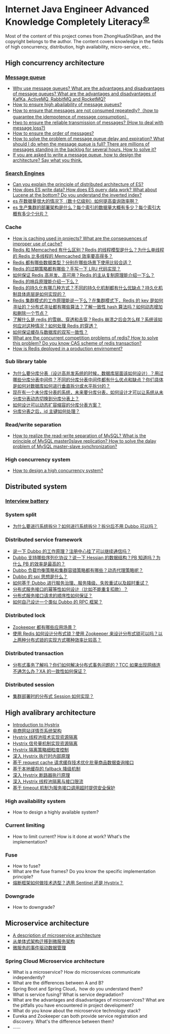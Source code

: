 # Internet Java Engineer Advanced Knowledge Completely Literacy<sup>[©](https://github.com/yanglbme)</sup>

Most of the content of this project comes from ZhongHuaShiShan, and the copyright belongs to the author. The content covers knowledge in the fields of high concurrency, distribution, high availability, micro-service, etc..

## High concurrency architecture
### [Message queue](/docs/high-concurrency/mq-interview.md)
- [Why use message queues? What are the advantages and disadvantages of message queues? What are the advantages and disadvantages of KafKa, ActiveMQ, RabbitMQ and RocketMQ?](/docs/high-concurrency/why-mq.md)
- [How to ensure high abailability of message queues?](/docs/high-concurrency/how-to-ensure-high-availability-of-message-queues.md)
- [How to ensure that messages are not consumed repeatedly?（how to guarantee the idempotence of message consumption）](/docs/high-concurrency/how-to-ensure-that-messages-are-not-repeatedly-consumed.md)
- [Hwo to ensure the reliable transmission of messages? (How to deal with message loss?)](/docs/high-concurrency/how-to-ensure-the-reliable-transmission-of-messages.md)
- [How to ensure the order of messages?](/docs/high-concurrency/how-to-ensure-the-order-of-messages.md)
- [How to solve the problem of message queue delay and expiration? What should I do when the message queue is full? There are millions of messages standing in the backlog for several hours. How to solve it?](/docs/high-concurrency/mq-time-delay-and-expired-failure.md)
- [If you are asked to write a message queue, how to design the architecture? Say what you think.](/docs/high-concurrency/mq-design.md)

### [Search Engines](/docs/high-concurrency/es-introduction.md)
- [Can you explain the principle of distributed architecture of ES?](/docs/high-concurrency/es-architecture.md)
- [How does ES write data? How does ES query data work? What about Lucene at the bottom? Do you understand the inverted index?](/docs/high-concurrency/es-write-query-search.md)
- [es 在数据量很大的情况下（数十亿级别）如何提高查询效率啊？](/docs/high-concurrency/es-optimizing-query-performance.md)
- [es 生产集群的部署架构是什么？每个索引的数据量大概有多少？每个索引大概有多少个分片？](/docs/high-concurrency/es-production-cluster.md)

### Cache
- [How is caching used in projects? What are the consequences of improper use of cache?](/docs/high-concurrency/why-cache.md)
- [Redis 和 Memcached 有什么区别？Redis 的线程模型是什么？为什么单线程的 Redis 比多线程的 Memcached 效率要高得多？](/docs/high-concurrency/redis-single-thread-model.md)
- [Redis 都有哪些数据类型？分别在哪些场景下使用比较合适？](/docs/high-concurrency/redis-data-types.md)
- [Redis 的过期策略都有哪些？手写一下 LRU 代码实现？](/docs/high-concurrency/redis-expiration-policies-and-lru.md)
- [如何保证 Redis 高并发、高可用？Redis 的主从复制原理能介绍一下么？Redis 的哨兵原理能介绍一下么？](/docs/high-concurrency/how-to-ensure-high-concurrency-and-high-availability-of-redis.md)
- [Redis 的持久化有哪几种方式？不同的持久化机制都有什么优缺点？持久化机制具体底层是如何实现的？](/docs/high-concurrency/redis-persistence.md)
- [Redis 集群模式的工作原理能说一下么？在集群模式下，Redis 的 key 是如何寻址的？分布式寻址都有哪些算法？了解一致性 hash 算法吗？如何动态增加和删除一个节点？](/docs/high-concurrency/redis-cluster.md)
- [了解什么是 redis 的雪崩、穿透和击穿？Redis 崩溃之后会怎么样？系统该如何应对这种情况？如何处理 Redis 的穿透？](/docs/high-concurrency/redis-caching-avalanche-and-caching-penetration.md)
- [如何保证缓存与数据库的双写一致性？](/docs/high-concurrency/redis-consistence.md)
- [What are the concurrent competition problems of redis? How to solve this problem? Do you know CAS scheme of redis transaction?](/docs/high-concurrency/redis-cas.md)
- [How is Redis deployed in a production envirnoment?](/docs/high-concurrency/redis-production-environment.md)

### Sub library table
- [为什么要分库分表（设计高并发系统的时候，数据库层面该如何设计）？用过哪些分库分表中间件？不同的分库分表中间件都有什么优点和缺点？你们具体是如何对数据库如何进行垂直拆分或水平拆分的？](/docs/high-concurrency/database-shard.md)
- [现在有一个未分库分表的系统，未来要分库分表，如何设计才可以让系统从未分库分表动态切换到分库分表上？](/docs/high-concurrency/database-shard-method.md)
- [如何设计可以动态扩容缩容的分库分表方案？](/docs/high-concurrency/database-shard-dynamic-expand.md)
- [分库分表之后，id 主键如何处理？](/docs/high-concurrency/database-shard-global-id-generate.md)

### Read/write separation
- [How to realize the read-write separation of MySQL? What is the principle of MySQL master0slave replication? How to solve the dalay problem of MySQL master-slave synchronization?](/docs/high-concurrency/mysql-read-write-separation.md)

### High concurrency system
- [How to design a high concurrency system?](/docs/high-concurrency/high-concurrency-design.md)

## Distributed system
### [Interview battery](/docs/distributed-system/distributed-system-interview.md)
### System split
- [为什么要进行系统拆分？如何进行系统拆分？拆分后不用 Dubbo 可以吗？](/docs/distributed-system/why-dubbo.md)

### Distributed service framework
- [说一下 Dubbo 的工作原理？注册中心挂了可以继续通信吗？](/docs/distributed-system/dubbo-operating-principle.md)
- [Dubbo 支持哪些序列化协议？说一下 Hessian 的数据结构？PB 知道吗？为什么 PB 的效率是最高的？](/docs/distributed-system/dubbo-serialization-protocol.md)
- [Dubbo 负载均衡策略和集群容错策略都有哪些？动态代理策略呢？](/docs/distributed-system/dubbo-load-balancing.md)
- [Dubbo 的 spi 思想是什么？](/docs/distributed-system/dubbo-spi.md)
- [如何基于 Dubbo 进行服务治理、服务降级、失败重试以及超时重试？](/docs/distributed-system/dubbo-service-management.md)
- [分布式服务接口的幂等性如何设计（比如不能重复扣款）？](/docs/distributed-system/distributed-system-idempotency.md)
- [分布式服务接口请求的顺序性如何保证？](/docs/distributed-system/distributed-system-request-sequence.md)
- [如何自己设计一个类似 Dubbo 的 RPC 框架？](/docs/distributed-system/dubbo-rpc-design.md)

### Distributed lock
- [Zookeeper 都有哪些应用场景？](/docs/distributed-system/zookeeper-application-scenarios.md)
- [使用 Redis 如何设计分布式锁？使用 Zookeeper 来设计分布式锁可以吗？以上两种分布式锁的实现方式哪种效率比较高？](/docs/distributed-system/distributed-lock-redis-vs-zookeeper.md)

### Distributed transaction
- [分布式事务了解吗？你们如何解决分布式事务问题的？TCC 如果出现网络连不通怎么办？XA 的一致性如何保证？](/docs/distributed-system/distributed-transaction.md)

### Distributed session
- [集群部署时的分布式 Session 如何实现？](/docs/distributed-system/distributed-session.md)

## High avalibrary architecture
- [Introduction to Hystrix](/docs/high-availability/hystrix-introduction.md)
- [电商网站详情页系统架构](/docs/high-availability/e-commerce-website-detail-page-architecture.md)
- [Hystrix 线程池技术实现资源隔离](/docs/high-availability/hystrix-thread-pool-isolation.md)
- [Hystrix 信号量机制实现资源隔离](/docs/high-availability/hystrix-semphore-isolation.md)
- [Hystrix 隔离策略细粒度控制](/docs/high-availability/hystrix-execution-isolation.md)
- [深入 Hystrix 执行时内部原理](/docs/high-availability/hystrix-process.md)
- [基于 request cache 请求缓存技术优化批量商品数据查询接口](/docs/high-availability/hystrix-request-cache.md)
- [基于本地缓存的 fallback 降级机制](/docs/high-availability/hystrix-fallback.md)
- [深入 Hystrix 断路器执行原理](/docs/high-availability/hystrix-circuit-breaker.md)
- [深入 Hystrix 线程池隔离与接口限流](/docs/high-availability/hystrix-thread-pool-current-limiting.md)
- [基于 timeout 机制为服务接口调用超时提供安全保护](/docs/high-availability/hystrix-timeout.md)

### High availability system
- How to design a highly available system?

### Current limiting
- How to limit current? How is it done at work? What's the implementation?

### Fuse
- How to fuse?
- What are the fuse frames? Do you know the specific implementation principle?
- [熔断框架如何做技术选型？选用 Sentinel 还是 Hystrix？](/docs/high-availability/sentinel-vs-hystrix.md)

### Downgrade
- How to downgrade?

## Microservice architecture
- [A description of microservice architecture](/docs/micro-services/microservices-introduction.md)
- [从单体式架构迁移到微服务架构](/docs/micro-services/migrating-from-a-monolithic-architecture-to-a-microservices-architecture.md)
- [微服务的事件驱动数据管理](/docs/micro-services/event-driven-data-management-for-microservices.md)

### Spring Cloud Microservice architecture
- What is a microservice? How do microservices communicate independently?
- What are the differences between A and B?
- Spring Boot and Spring Cloud，how do you understand them?
- What is service fusing? What is service degradation?
- What are the advantages and disadvantages of microservices? What are the pitfalls you have encountered in project development?
- What do you know about the microservice technology stack?
- Eureka and Zookeeper can both provide service registration and discovery. What's the difference between them?
- ......
